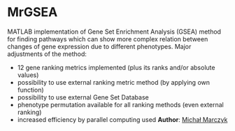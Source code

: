 # MrGSEA

MATLAB implementation of Gene Set Enrichment Analysis (GSEA) method for finding pathways which can show more complex relation between changes of gene expression due to different phenotypes. 
Major adjustments of the method:
- 12 gene ranking metrics implemented (plus its ranks and/or absolute values)
- possibility to use external ranking metric method (by applying own function)
- possibility to use external Gene Set Database
- phenotype permutation available for all ranking methods (even external ranking)
- increased efficiency by parallel computing used
**Author**: [Michał Marczyk](http://zaed.aei.polsl.pl/index.php/pl/7-michal-marczyk)
